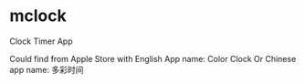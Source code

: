 # mclock
Clock Timer App

Could find from Apple Store with English App name: Color Clock
Or Chinese app name: 多彩时间


